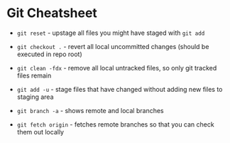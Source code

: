 # Git Cheatsheet

* `git reset` - upstage all files you might have staged with `git add`
* `git checkout .` - revert all local uncommitted changes (should be executed in repo root)
* `git clean -fdx` - remove all local untracked files, so only git tracked files remain
* `git add -u` - stage files that have changed without adding new files to staging area


* `git branch -a` - shows remote and local branches
* `git fetch origin` - fetches remote branches so that you can check them out locally
